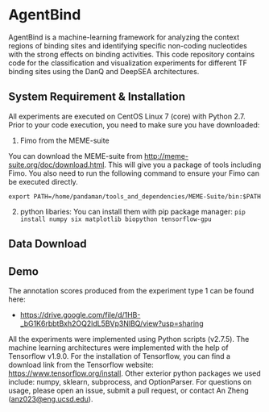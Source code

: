 # AgentBind #

AgentBind is a machine-learning framework for analyzing the context regions of binding sites and identifying specific non-coding nucleotides with the strong effects on binding activities. This code repository contains code for the classification and visualization experiments for different TF binding sites using the DanQ and DeepSEA architectures.

## System Requirement & Installation ##
All experiments are executed on CentOS Linux 7 (core) with Python 2.7. Prior to your code execution, you need to make sure you have downloaded:

1. Fimo from the MEME-suite

You can download the MEME-suite from http://meme-suite.org/doc/download.html. This will give you a package of tools including Fimo. You also need to run the following command to ensure your Fimo can be executed directly.

`export PATH=/home/pandaman/tools_and_dependencies/MEME-Suite/bin:$PATH`

2. python libaries:
You can install them with pip package manager:
`pip install numpy six matplotlib biopython tensorflow-gpu`

## Data Download ##

## Demo ##


The annotation scores produced from the experiment type 1 can be found here:
* https://drive.google.com/file/d/1HB-_bG1K6rbbtBxh2OQ2ldL5BVp3NlBQ/view?usp=sharing

All the experiments were implemented using Python scripts (v2.7.5). The machine learning architectures were implemented with the help of Tensorflow v1.9.0. For the installation of Tensorflow, you can find a download link from the Tensorflow website: https://www.tensorflow.org/install. Other exterior python packages we used include: numpy, sklearn, subprocess, and OptionParser. For questions on usage, please open an issue, submit a pull request, or contact An Zheng (anz023@eng.ucsd.edu).
